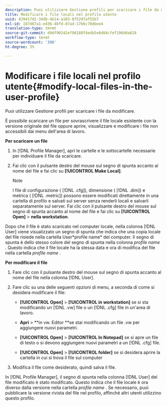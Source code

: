 ```yaml
---
description: Puoi utilizzare Gestione profili per scaricare i file da modificare.
title: Modificare i file locali nel profilo utente
uuid: 839417d1-34db-4b14-a103-8f5297af55b7
exl-id: 187d67a1-e436-4bfd-87ad-17b6c70dbee4
translation-type: tm+mt
source-git-commit: d9df90242ef96188f4e4b5e6d04cfef196b0a628
workflow-type: tm+mt
source-wordcount: '388'
ht-degree: 3%

---
```


# Modificare i file locali nel profilo utente{#modify-local-files-in-the-user-profile}

Puoi utilizzare Gestione profili per scaricare i file da modificare.

È possibile scaricare un file per sovrascrivere il file locale esistente con la versione originale del file oppure aprire, visualizzare e modificare i file non accessibili dai menu dell&#39;area di lavoro.

**Per scaricare un file**

1. In [!DNL Profile Manager], apri le cartelle e le sottocartelle necessarie per individuare il file da scaricare.
1. Fai clic con il pulsante destro del mouse sul segno di spunta accanto al nome del file e fai clic su **[!UICONTROL Make Local]**.

   >[!NOTE]
   >
   >I file di configurazione ( [!DNL .cfg]), dimensione ( [!DNL .dim]) e metrica ( [!DNL .metric]) possono essere modificati direttamente in una cartella di profilo e salvati sul server senza renderli locali e salvarli separatamente sul server. Fai clic con il pulsante destro del mouse sul segno di spunta accanto al nome del file e fai clic su **[!UICONTROL Open]** > **nella workstation**.

Dopo che il file è stato scaricato nel computer locale, nella colonna [!DNL User] viene visualizzato un segno di spunta che indica che una copia locale del file risiede nella cartella User\*profile name* del computer. Il segno di spunta è dello stesso colore del segno di spunta nella colonna *profile name* . Questo indica che il file locale ha la stessa data e ora di modifica del file nella cartella *profile name* .

**Per modificare il file**

1. Fare clic con il pulsante destro del mouse sul segno di spunta accanto al nome del file nella colonna [!DNL User].
1. Fare clic su una delle seguenti opzioni di menu, a seconda di come si desidera modificare il file:

   * **[!UICONTROL Open]** >  **[!UICONTROL in workstation]** se si sta modificando un  [!DNL .vw] file o un  [!DNL .cfg] file in un&#39;area di lavoro.

   * **Apri**  > **in vw. Editor **se stai modificando un file .vw per aggiungere nuovi parametri.

   * **[!UICONTROL Open]** >  **[!UICONTROL In Notepad]** se si apre un file di testo o si devono aggiungere nuovi parametri a un  [!DNL .cfg] file.

   * **[!UICONTROL Open]** >  **[!UICONTROL folder]** se si desidera aprire la cartella in cui si trova il file sul computer

1. Modifica il file come desiderato, quindi salva il file.

In [!DNL Profile Manager], il segno di spunta nella colonna [!DNL User] del file modificato è stato modificato. Questo indica che il file locale è ora diverso dalla versione nella cartella *profile name* . Se necessario, puoi pubblicare la versione rivista del file nel profilo, affinché altri utenti utilizzino questo profilo.
